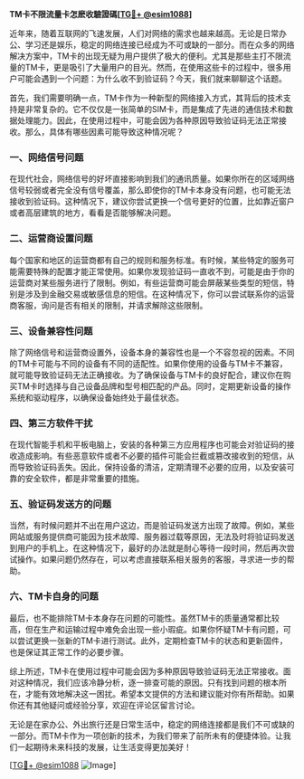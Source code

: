**TM卡不限流量卡怎麽收驗證碼[[TG💪+ @esim1088](https://t.me/s/esim1088)]**

近年来，随着互联网的飞速发展，人们对网络的需求也越来越高。无论是日常办公、学习还是娱乐，稳定的网络连接已经成为不可或缺的一部分。而在众多的网络解决方案中，TM卡的出现无疑为用户提供了极大的便利。尤其是那些主打不限流量的TM卡，更是吸引了大量用户的目光。然而，在使用这些卡的过程中，很多用户可能会遇到一个问题：为什么收不到验证码？今天，我们就来聊聊这个话题。

首先，我们需要明确一点，TM卡作为一种新型的网络接入方式，其背后的技术支持是非常复杂的。它不仅仅是一张简单的SIM卡，而是集成了先进的通信技术和数据处理能力。因此，在使用过程中，可能会因为各种原因导致验证码无法正常接收。那么，具体有哪些因素可能导致这种情况呢？

### 一、网络信号问题

在现代社会，网络信号的好坏直接影响到我们的通讯质量。如果你所在的区域网络信号较弱或者完全没有信号覆盖，那么即使你的TM卡本身没有问题，也可能无法接收到验证码。这种情况下，建议你尝试更换一个信号更好的位置，比如靠近窗户或者高层建筑的地方，看看是否能够解决问题。

### 二、运营商设置问题

每个国家和地区的运营商都有自己的规则和服务标准。有时候，某些特定的服务可能需要特殊的配置才能正常使用。如果你发现验证码一直收不到，可能是由于你的运营商对某些服务进行了限制。例如，有些运营商可能会屏蔽某些类型的短信，特别是涉及到金融交易或敏感信息的短信。在这种情况下，你可以尝试联系你的运营商客服，询问是否有相关的限制，并请求解除这些限制。

### 三、设备兼容性问题

除了网络信号和运营商设置外，设备本身的兼容性也是一个不容忽视的因素。不同的TM卡可能与不同的设备有不同的适配性。如果你使用的设备与TM卡不兼容，就可能导致验证码无法正确接收。为了确保设备与TM卡的良好配合，建议你在购买TM卡时选择与自己设备品牌和型号相匹配的产品。同时，定期更新设备的操作系统和驱动程序，以确保设备始终处于最佳状态。

### 四、第三方软件干扰

在现代智能手机和平板电脑上，安装的各种第三方应用程序也可能会对验证码的接收造成影响。有些恶意软件或者不必要的插件可能会拦截或篡改接收到的短信，从而导致验证码丢失。因此，保持设备的清洁，定期清理不必要的应用，以及安装可靠的安全软件，都是非常重要的措施。

### 五、验证码发送方的问题

当然，有时候问题并不出在用户这边，而是验证码发送方出现了故障。例如，某些网站或服务提供商可能因为技术故障、服务器过载等原因，无法及时将验证码发送到用户的手机上。在这种情况下，最好的办法就是耐心等待一段时间，然后再次尝试操作。如果问题仍然存在，可以考虑直接联系相关服务的客服，寻求进一步的帮助。

### 六、TM卡自身的问题

最后，也不能排除TM卡本身存在问题的可能性。虽然TM卡的质量通常都比较高，但在生产和运输过程中难免会出现一些小瑕疵。如果你怀疑TM卡有问题，可以尝试更换一张新的TM卡进行测试。此外，定期检查TM卡的状态和更新固件，也是保证其正常工作的必要步骤。

综上所述，TM卡在使用过程中可能会因为多种原因导致验证码无法正常接收。面对这种情况，我们应该冷静分析，逐一排查可能的原因。只有找到问题的根本所在，才能有效地解决这一困扰。希望本文提供的方法和建议能对你有所帮助。如果你还有其他疑问或经验分享，欢迎在评论区留言讨论。

无论是在家办公、外出旅行还是日常生活中，稳定的网络连接都是我们不可或缺的一部分。而TM卡作为一项创新的技术，为我们带来了前所未有的便捷体验。让我们一起期待未来科技的发展，让生活变得更加美好！

[[TG💪+ @esim1088](https://t.me/s/esim1088) ![Image](https://i.postimg.cc/4NQfJmqS/Snipaste-2025-05-13-00-14-12.png)]